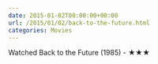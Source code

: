 ```yaml
---
date: 2015-01-02T00:00:00+00:00
url: /2015/01/02/back-to-the-future.html
categories: Movies
---
```

Watched Back to the Future (1985) - ★★★




